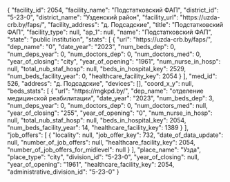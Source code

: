 {
    "facility_id": 2054,
    "facility_name": "Подстатковский ФАП",
    "district_id": "5-23-0",
    "district_name": "Узденский район",
    "facility_url": "https:\/\/uzda-crb.by\/faps\/",
    "facility_address": "д. Подсадские",
    "title": "Подстатковский ФАП",
    "facility_type": null,
    "ap_1": null,
    "name": "Подстатковский ФАП",
    "state": "public institution",
    "stats": [
        {
            "url": "https:\/\/uzda-crb.by\/faps\/",
            "dep_name": "0",
            "date_year": "2023",
            "num_beds_dep": 0,
            "num_deps_year": 0,
            "num_doctors_dep": 0,
            "num_doctors_med": 0,
            "year_of_closing": "city",
            "year_of_opening": "1961",
            "num_nurse_in_hosp": null,
            "total_nub_staf_hosp": null,
            "beds_in_hospital_key": 2529,
            "num_beds_facility_year": 0,
            "healthcare_facility_key": 2054
        }
    ],
    "med_id": 526,
    "address": "д. Подсадские",
    "devices": [],
    "coord_x_y": null,
    "beds_stats": [
        {
            "url": "https:\/\/mgkpd.by\/",
            "dep_name": "отделение медицинской реабилитации",
            "date_year": "2023",
            "num_beds_dep": 3,
            "num_deps_year": 0,
            "num_doctors_dep": 0,
            "num_doctors_med": null,
            "year_of_closing": "255",
            "year_of_opening": "0",
            "num_nurse_in_hosp": null,
            "total_nub_staf_hosp": null,
            "beds_in_hospital_key": 2054,
            "num_beds_facility_year": 14,
            "healthcare_facility_key": 1389
        }
    ],
    "job_offers": [
        {
            "locality": null,
            "job_offer_key": 732,
            "date_of_data_update": null,
            "number_of_job_offers": null,
            "healthcare_facility_key": 2054,
            "number_of_job_offers_for_midlevel": null
        }
    ],
    "place_name": "Узда",
    "place_type": "city",
    "division_id": "5-23-0",
    "year_of_closing": null,
    "year_of_opening": "1961",
    "healthcare_facility_key": 2054,
    "administrative_division_id": "5-23-0"
}
